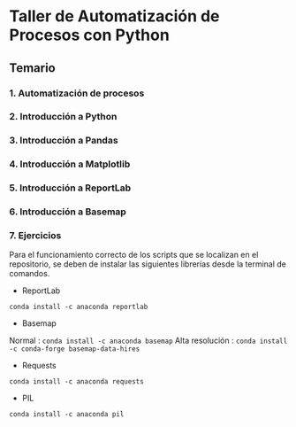 # Taller de Automatización de Procesos con Python

## Temario

### 1. Automatización de procesos
### 2. Introducción a Python
### 3. Introducción a Pandas
### 4. Introducción a Matplotlib
### 5. Introducción a ReportLab
### 6. Introducción a Basemap
### 7. Ejercicios


Para el funcionamiento correcto de los scripts que se localizan en el repositorio,
se deben de instalar las siguientes librerías desde la terminal de comandos.

* ReportLab

`conda install -c anaconda reportlab`

* Basemap

Normal              : `conda install -c anaconda basemap`
Alta resolución     : `conda install -c conda-forge basemap-data-hires`

* Requests

`conda install -c anaconda requests`

* PIL

`conda install -c anaconda pil`
